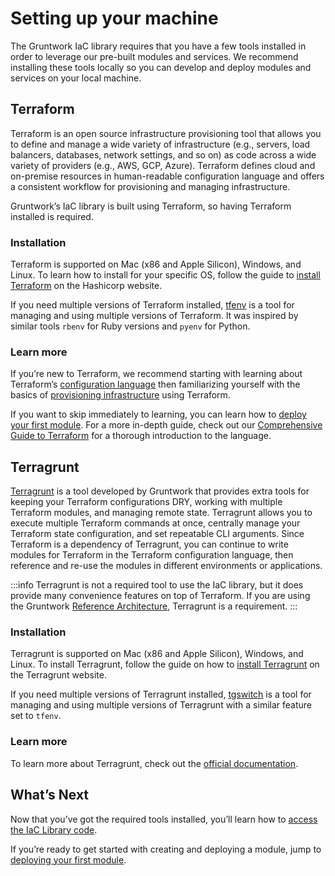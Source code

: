 # Setting up your machine

The Gruntwork IaC library requires that you have a few tools installed in order to leverage our pre-built modules and services. We recommend installing these tools locally so you can develop and deploy modules and services on your local machine.

## Terraform

Terraform is an open source infrastructure provisioning tool that allows you to define and manage a wide variety of infrastructure (e.g., servers, load balancers, databases, network settings, and so on) as code across a wide variety of providers (e.g., AWS, GCP, Azure). Terraform defines cloud and on-premise resources in human-readable configuration language and offers a consistent workflow for provisioning and managing infrastructure.

Gruntwork’s IaC library is built using Terraform, so having Terraform installed is required.

### Installation
Terraform is supported on Mac (x86 and Apple Silicon), Windows, and Linux. To learn how to install for your specific OS, follow the guide to [install Terraform](https://developer.hashicorp.com/terraform/tutorials/aws-get-started/install-cli#install-cli) on the Hashicorp website.

If you need multiple versions of Terraform installed, [tfenv](https://github.com/tfutils/tfenv#installation) is a tool for managing and using multiple versions of Terraform. It was inspired by similar tools `rbenv` for Ruby versions and `pyenv` for Python.

### Learn more
If you’re new to Terraform, we recommend starting with learning about Terraform’s [configuration language](https://developer.hashicorp.com/terraform/language) then familiarizing yourself with the basics of [provisioning infrastructure](https://developer.hashicorp.com/terraform/cli/run) using Terraform.

If you want to skip immediately to learning, you can learn how to [deploy your first module](./deploying-a-module.md). For a more in-depth guide, check out our [Comprehensive Guide to Terraform](https://blog.gruntwork.io/a-comprehensive-guide-to-terraform-b3d32832baca) for a thorough introduction to the language.

## Terragrunt

[Terragrunt](https://terragrunt.gruntwork.io) is a tool developed by Gruntwork that provides extra tools for keeping your Terraform configurations DRY, working with multiple Terraform modules, and managing remote state. Terragrunt allows you to execute multiple Terraform commands at once, centrally manage your Terraform state configuration, and set repeatable CLI arguments. Since Terraform is a dependency of Terragrunt, you can continue to write modules for Terraform in the Terraform configuration language, then reference and re-use the modules in different environments or applications.

:::info
Terragrunt is not a required tool to use the IaC library, but it does provide many convenience features on top of Terraform. If you are using the Gruntwork [Reference Architecture](../../refarch/whats-this/what-is-a-reference-architecture), Terragrunt is a requirement.
:::

### Installation
Terragrunt is supported on Mac (x86 and Apple Silicon), Windows, and Linux. To install Terragrunt, follow the guide on how to [install Terragrunt](https://terragrunt.gruntwork.io/docs/getting-started/install/) on the Terragrunt website.

If you need multiple versions of Terragrunt installed, [tgswitch](https://github.com/warrensbox/tgswitch#installation) is a tool for managing and using multiple versions of Terragrunt with a similar feature set to `tfenv`.

### Learn more
To learn more about Terragrunt, check out the [official documentation](https://terragrunt.gruntwork.io/docs/).

## What’s Next

Now that you’ve got the required tools installed, you’ll learn how to [access the IaC Library code](./accessing-the-code.md).

If you’re ready to get started with creating and deploying a module, jump to [deploying your first module](./deploying-a-module.md).

